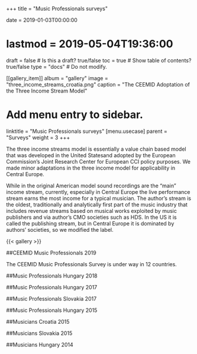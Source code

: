 +++
title = "Music Professionals surveys"

date = 2019-01-03T00:00:00
# lastmod = 2019-05-04T19:36:00

draft = false  # Is this a draft? true/false
toc = true  # Show table of contents? true/false
type = "docs"  # Do not modify.

[[gallery_item]]
album = "gallery"
image = "three_income_streams_croatia.png"
caption = "The CEEMID Adoptation of the Three Income Stream Model"


# Add menu entry to sidebar.
linktitle = "Music Professionals surveys"
[menu.usecase]
  parent = "Surveys"
  weight = 3
+++

The three income streams model is essentially a value chain based model that was developed in the United Statesand adopted by the European Commission’s Joint Research Center for European CCI policy purposes. We made minor adaptations in the three income model for applicability in Central Europe. 

While in the original American model sound recordings are the “main” income stream, currently, especially in Central Europe the live performance stream earns the most income for a typical musician. The author’s stream is the oldest, traditionally and analytically first part of the music industry that includes revenue streams based on musical works exploited by music publishers and via author’s CMO societies such as HDS. In the US it is called the publishing stream, but in Central Europe it is dominated by authors’ societies, so we modified the label.

{{< gallery >}}



##CEEMID Music Professionals 2019

The CEEMID Music Professionals Survey is under way in 12 countries.


##Music Professionals Hungary 2018


##Music Professionals Hungary 2017

##Music Professionals Slovakia 2017

##Music Professionals Hungary 2015

##Musicians Croatia 2015

##Musicians Slovakia 2015

##Musicians Hungary 2014





